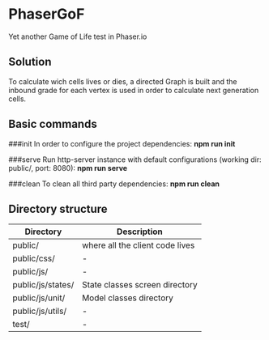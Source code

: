 PhaserGoF
=========

Yet another Game of Life test in Phaser.io

Solution
--------
To calculate wich cells lives or dies, a directed Graph is built 
and the inbound grade for each vertex is used in order to calculate next 
generation cells.

Basic commands
--------------

###init
In order to configure the project dependencies: **npm run init**

###serve
Run http-server instance with default configurations (working dir: public/, port: 8080): **npm run serve**

###clean
To clean all third party dependencies: **npm run clean**

Directory structure
-------------------

| Directory         | Description                         | 
| ----------------- |-----------------------------------  |
| public/           | where all the client code lives     |
| public/css/       | -                                   |
| public/js/        | -                                   |
| public/js/states/ | State classes screen directory      |
| public/js/unit/   | Model classes directory             |
| public/js/utils/  | -                                   |
| test/             | -                                   |